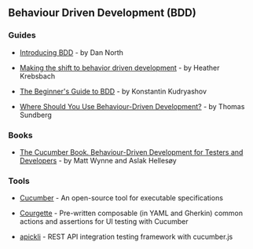 ## Behaviour Driven Development (BDD)

### Guides

- [Introducing BDD](https://dannorth.net/introducing-bdd/) - by Dan North

- [Making the shift to behavior driven development](https://www.atlassian.com/blog/software-teams/making-the-shift-to-behavior-driven-development) - by Heather Krebsbach

- [The Beginner's Guide to BDD](https://inviqa.com/blog/bdd-guide) - by Konstantin Kudryashov

- [Where Should You Use Behaviour-Driven Development?](https://cucumber.io/blog/2016/07/20/where_should_you_use_bdd) - by Thomas Sundberg

### Books

- [The Cucumber Book. Behaviour-Driven Development for Testers and Developers](https://pragprog.com/book/hwcuc/the-cucumber-book) - by Matt Wynne and Aslak Hellesøy

### Tools

- [Cucumber](https://cucumber.io/) - An open-source tool for executable specifications

- [Courgette](https://courgette-testing.com/) - Pre-written composable (in YAML and Gherkin) common actions and assertions for UI testing with Cucumber

- [apickli](https://github.com/apickli/apickli) - REST API integration testing framework with cucumber.js
